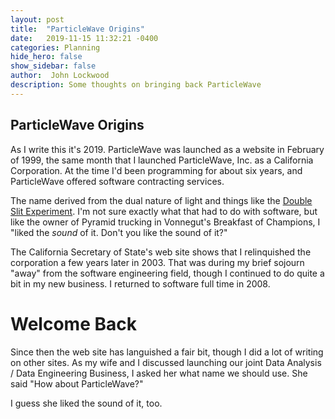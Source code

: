 ```yaml
---
layout: post
title:  "ParticleWave Origins"
date:   2019-11-15 11:32:21 -0400
categories: Planning
hide_hero: false
show_sidebar: false
author:  John Lockwood
description: Some thoughts on bringing back ParticleWave
---
```


## ParticleWave Origins

As I write this it's 2019.  ParticleWave was launched as a website in February of 1999, the same month that I launched ParticleWave, Inc. as a California Corporation.  At the time I'd been programming for about six years, and ParticleWave offered software contracting services.

The name derived from the dual nature of light and things like the [Double Slit Experiment](https://en.wikipedia.org/wiki/Double-slit_experiment).  I'm not sure exactly what that had to do with software, but like the owner of Pyramid trucking in Vonnegut's Breakfast of Champions, I "liked the *sound* of it.  Don't you like the sound of it?"

The California Secretary of State's web site shows that I relinquished the corporation a few years later in 2003.  That was during my brief sojourn "away" from the software engineering field, though I continued to do quite a bit in my new business.  I returned to software full time in 2008.

# Welcome Back

Since then the web site has languished a fair bit, though I did a lot of writing on other sites.  As my wife and I discussed launching our joint Data Analysis / Data Engineering Business, I asked her what name we should use.  She said "How about ParticleWave?"

I guess she liked the sound of it, too.